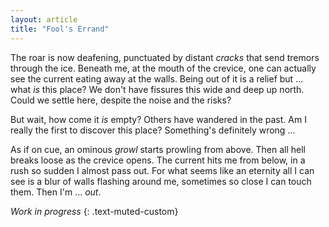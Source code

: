 ```yaml
---
layout: article
title: "Fool's Errand"
---
```

The roar is now deafening, punctuated by distant _cracks_ that send tremors through the ice.
Beneath me, at the mouth of the crevice, one can actually see the current eating away at the walls.
Being out of it is a relief but ... what _is_ this place?
We don't have fissures this wide and deep up north.
Could we settle here, despite the noise and the risks?

But wait, how come it _is_ empty?
Others have wandered in the past.
Am I really the first to discover this place?
Something's definitely wrong ...

As if on cue, an ominous _growl_ starts prowling from above.
Then all hell breaks loose as the crevice opens.
The current hits me from below, in a rush so sudden I almost pass out.
For what seems like an eternity all I can see is a blur of walls flashing around me, sometimes so close I can touch them.
Then I'm ... _out_.

_Work in progress_
{: .text-muted-custom}
